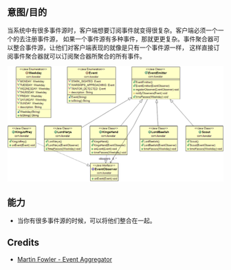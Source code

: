 ## 意图/目的
当系统中有很多事件源时，客户端想要订阅事件就变得很复杂。客户端必须一个一个的去注册事件源，
如果一个事件源有多种事件，那就更更复杂。事件聚合器可以整合事件源，让他们对客户端表现的就像是只有一个事件源一样，
这样直接订阅事件聚合器就可以订阅聚合器所聚合的所有事件。

![alt text](./etc/classes.png "Event Aggregator")

## 能力

* 当你有很多事件源的时候，可以将他们整合在一起。

## Credits

* [Martin Fowler - Event Aggregator](http://martinfowler.com/eaaDev/EventAggregator.html)
